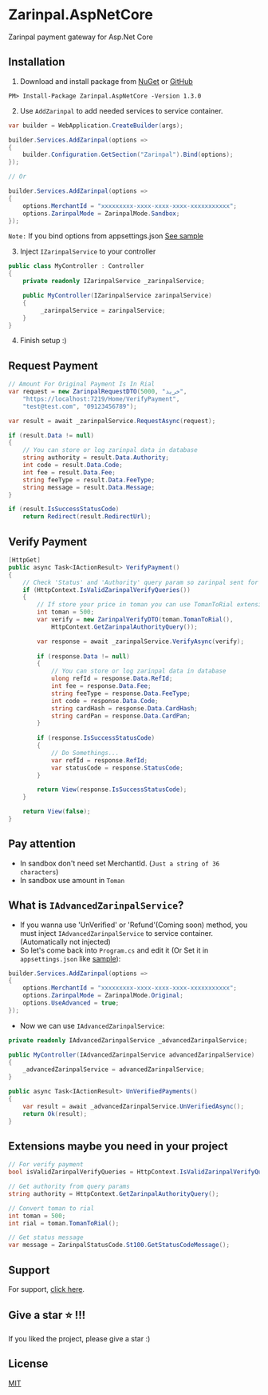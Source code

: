 # Zarinpal.AspNetCore

Zarinpal payment gateway for Asp.Net Core
## Installation
1. Download and install package from [NuGet](https://www.nuget.org/packages/Zarinpal.AspNetCore) or [GitHub](https://github.com/MehdiMst00/Zarinpal.AspNetCore)

```
PM> Install-Package Zarinpal.AspNetCore -Version 1.3.0
```

2. Use `AddZarinpal` to add needed services to service container.
```c#
var builder = WebApplication.CreateBuilder(args);

builder.Services.AddZarinpal(options =>
{
    builder.Configuration.GetSection("Zarinpal").Bind(options);
});

// Or 

builder.Services.AddZarinpal(options =>
{
    options.MerchantId = "xxxxxxxxx-xxxx-xxxx-xxxx-xxxxxxxxxxx";
    options.ZarinpalMode = ZarinpalMode.Sandbox;
});
```
`Note:` If you bind options from appsettings.json [See sample](https://github.com/MehdiMst00/Zarinpal.AspNetCore/blob/master/samples/Zarinpal.AspNetCore.Sample/appsettings.json)

3. Inject `IZarinpalService` to your controller

```c#
public class MyController : Controller
{
    private readonly IZarinpalService _zarinpalService;

    public MyController(IZarinpalService zarinpalService)
    {
         _zarinpalService = zarinpalService;
    }
}
```

4. Finish setup :)

## Request Payment
```c#
// Amount For Original Payment Is In Rial 
var request = new ZarinpalRequestDTO(5000, "خرید",
    "https://localhost:7219/Home/VerifyPayment",
    "test@test.com", "09123456789");

var result = await _zarinpalService.RequestAsync(request);

if (result.Data != null)
{
    // You can store or log zarinpal data in database
    string authority = result.Data.Authority;
    int code = result.Data.Code;
    int fee = result.Data.Fee;
    string feeType = result.Data.FeeType;
    string message = result.Data.Message;
}

if (result.IsSuccessStatusCode)
    return Redirect(result.RedirectUrl);
```

## Verify Payment
```c#
[HttpGet]
public async Task<IActionResult> VerifyPayment()
{
    // Check 'Status' and 'Authority' query param so zarinpal sent for us
    if (HttpContext.IsValidZarinpalVerifyQueries())
    {
        // If store your price in toman you can use TomanToRial extension
        int toman = 500;
        var verify = new ZarinpalVerifyDTO(toman.TomanToRial(),
            HttpContext.GetZarinpalAuthorityQuery());

        var response = await _zarinpalService.VerifyAsync(verify);
        
        if (response.Data != null)
        {
            // You can store or log zarinpal data in database
            ulong refId = response.Data.RefId;
            int fee = response.Data.Fee;
            string feeType = response.Data.FeeType;
            int code = response.Data.Code;
            string cardHash = response.Data.CardHash;
            string cardPan = response.Data.CardPan;
        }
        
        if (response.IsSuccessStatusCode)
        {
            // Do Somethings...
            var refId = response.RefId;
            var statusCode = response.StatusCode;
        }

        return View(response.IsSuccessStatusCode);
    }

    return View(false);
}
```

## Pay attention
- In sandbox don't need set MerchantId. (`Just a string of 36 characters`)
- In sandbox use amount in `Toman`

## What is `IAdvancedZarinpalService`?
- If you wanna use 'UnVerified' or 'Refund'(Coming soon) method, you must inject `IAdvancedZarinpalService` to service container. (Automatically not injected)
- So let's come back into `Program.cs` and edit it (Or Set it in `appsettings.json` like [sample](https://github.com/MehdiMst00/Zarinpal.AspNetCore/blob/master/samples/Zarinpal.AspNetCore.Sample/appsettings.json)): 
```c#
builder.Services.AddZarinpal(options =>
{
    options.MerchantId = "xxxxxxxxx-xxxx-xxxx-xxxx-xxxxxxxxxxx";
    options.ZarinpalMode = ZarinpalMode.Original;
    options.UseAdvanced = true;
});
```
- Now we can use `IAdvancedZarinpalService`:
```c#
private readonly IAdvancedZarinpalService _advancedZarinpalService;

public MyController(IAdvancedZarinpalService advancedZarinpalService)
{
    _advancedZarinpalService = advancedZarinpalService;
}

public async Task<IActionResult> UnVerifiedPayments()
{
    var result = await _advancedZarinpalService.UnVerifiedAsync();
    return Ok(result);
}
```

## Extensions maybe you need in your project
```c#
// For verify payment
bool isValidZarinpalVerifyQueries = HttpContext.IsValidZarinpalVerifyQueries();

// Get authority from query params
string authority = HttpContext.GetZarinpalAuthorityQuery();

// Convert toman to rial
int toman = 500;
int rial = toman.TomanToRial();

// Get status message
var message = ZarinpalStatusCode.St100.GetStatusCodeMessage();
```
## Support
For support, [click here](https://github.com/MehdiMst00#-you-can-reach-me-on).

## Give a star ⭐️ !!!
If you liked the project, please give a star :)

## License
[MIT](https://github.com/MehdiMst00/Zarinpal.AspNetCore/blob/master/LICENSE.txt)
